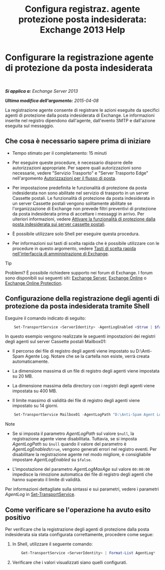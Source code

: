 ﻿---
title: 'Configura registraz. agente protezione posta indesiderata: Exchange 2013 Help'
TOCTitle: Configurare la registrazione agente di protezione da posta indesiderata
ms:assetid: df157ca3-ad8e-4302-acbc-5fbb8570c21d
ms:mtpsurl: https://technet.microsoft.com/it-it/library/Bb691337(v=EXCHG.150)
ms:contentKeyID: 50481876
ms.date: 05/22/2018
mtps_version: v=EXCHG.150
ms.translationtype: MT
---

# Configurare la registrazione agente di protezione da posta indesiderata

 

_**Si applica a:** Exchange Server 2013_

_**Ultima modifica dell'argomento:** 2015-04-08_

La registrazione agente consente di registrare le azioni eseguite da specifici agenti di protezione dalla posta indesiderata di Exchange. Le informazioni inserite nel registro dipendono dall'agente, dall'evento SMTP e dall'azione eseguita sul messaggio.

## Che cosa è necessario sapere prima di iniziare

  - Tempo stimato per il completamento: 15 minuti

  - Per eseguire queste procedure, è necessario disporre delle autorizzazioni appropriate. Per sapere quali autorizzazioni sono necessarie, vedere "Servizio Trasporto" e "Server Trasporto Edge" nell'argomento [Autorizzazioni per il flusso di posta](mail-flow-permissions-exchange-2013-help.md).

  - Per impostazione predefinita le funzionalità di protezione da posta indesiderata non sono abilitate nel servizio di trasporto in un server Cassette postali. Le funzionalità di protezione da posta indesiderata in un server Cassette postali vengono solitamente abilitate se l'organizzazione di Exchange non prevede filtri preventivi di protezione da posta indesiderata prima di accettare i messaggi in arrivo. Per ulteriori informazioni, vedere [Attivare la funzionalità di protezione dalla posta indesiderata sui server cassette postali](enable-anti-spam-functionality-on-mailbox-servers-exchange-2013-help.md).

  - È possibile utilizzare solo Shell per eseguire questa procedura.

  - Per informazioni sui tasti di scelta rapida che è possibile utilizzare con le procedure in questo argomento, vedere [Tasti di scelta rapida nell'interfaccia di amministrazione di Exchange](keyboard-shortcuts-in-the-exchange-admin-center-exchange-online-protection-help.md).


> [!TIP]
> Problemi? È possibile richiedere supporto nei forum di Exchange. I forum sono disponibili sui seguenti siti: <A href="https://go.microsoft.com/fwlink/p/?linkid=60612">Exchange Server</A>, <A href="https://go.microsoft.com/fwlink/p/?linkid=267542">Exchange Online</A> o <A href="https://go.microsoft.com/fwlink/p/?linkid=285351">Exchange Online Protection</A>.



## Configurazione della registrazione degli agenti di protezione da posta indesiderata tramite Shell

Eseguire il comando indicato di seguito:
```powershell
    Set-TransportService <ServerIdentity> -AgentLogEnabled <$true | $false> -AgentLogMaxAge <dd.hh:mm:ss> -AgentLogMaxDirectorySize <Size> -AgentLogMaxFileSize <Size> -AgentLogPath <LocalFilePath>
```

In questo esempio vengono realizzate le seguenti impostazioni dei registri degli agenti sul server Cassette postali Mailbox01:

  -  Il percorso dei file di registro degli agenti viene impostato su D:\\Anti-Spam Agente Log. Notare che se la cartella non esiste, verrà creata automaticamente.

  -  La dimensione massima di un file di registro degli agenti viene impostata su 20 MB.

  -  La dimensione massima della directory con i registri degli agenti viene impostata su 400 MB.

  -  Il limite massimo di validità dei file di registro degli agenti viene impostato su 14 giorni.

<!-- end list -->
```powershell
    Set-TransportService Mailbox01 -AgentLogPath "D:\Anti-Spam Agent Log" -AgentLogMaxFileSize 20MB -AgentLogMaxDirectorySize 400MB -AgentLogMaxAge 14.00:00:00
```

> [!NOTE]
> <UL>
> <LI>
> <P>Se si imposta il parametro <EM>AgentLogPath</EM> sul valore <CODE>$null</CODE>, la registrazione agente viene disabilitata. Tuttavia, se si imposta <EM>AgentLogPath</EM> su <CODE>$null</CODE> quando il valore del parametro è <EM>AgentLogEnabled</EM><CODE>$true</CODE>, vengono generati errori nel registro eventi. Per disabilitare la registrazione agente nel modo migliore, è consigliabile impostare <EM>AgentLogEnabled</EM> su <CODE>$false</CODE>.</P>
> <LI>
> <P>L'impostazione del parametro <EM>AgentLogMaxAge</EM> sul valore <CODE>00:00:00</CODE> impedisce la rimozione automatica dei file di registro degli agenti che hanno superato il limite di validità.</P></LI></UL>



Per informazioni dettagliate sulla sintassi e sui parametri, vedere i parametri *AgentLog* in [Set-TransportService](https://technet.microsoft.com/it-it/library/jj215682\(v=exchg.150\)).

## Come verificare se l'operazione ha avuto esito positivo

Per verificare che la registrazione degli agenti di protezione dalla posta indesiderata sia stata configurata correttamente, procedere come segue:

1.  In Shell, utilizzare il seguente comando:
    ```powershell
        Get-TransportService <ServerIdentity> | Format-List AgentLog*
    ```
2.  Verificare che i valori visualizzati siano quelli configurati.

